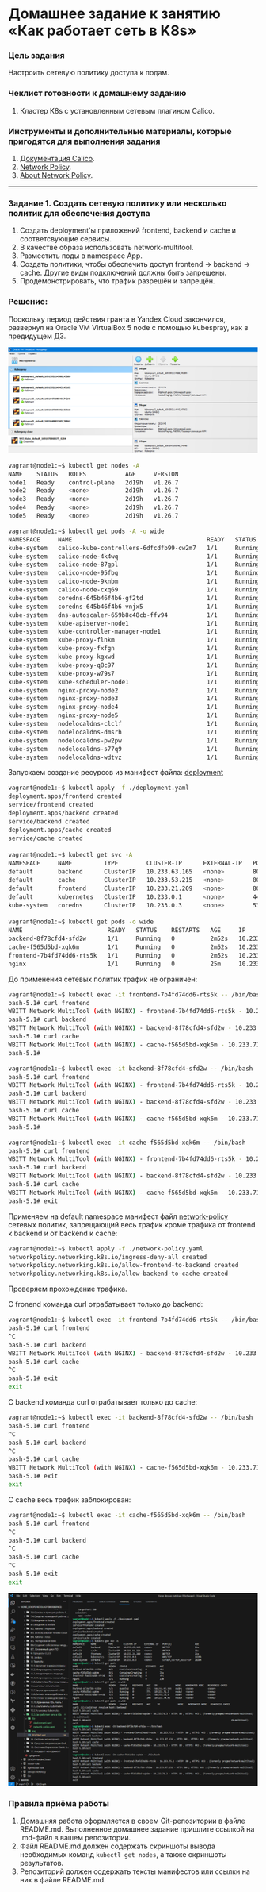 # Домашнее задание к занятию «Как работает сеть в K8s»

### Цель задания

Настроить сетевую политику доступа к подам.

### Чеклист готовности к домашнему заданию

1. Кластер K8s с установленным сетевым плагином Calico.

### Инструменты и дополнительные материалы, которые пригодятся для выполнения задания

1. [Документация Calico](https://www.tigera.io/project-calico/).
2. [Network Policy](https://kubernetes.io/docs/concepts/services-networking/network-policies/).
3. [About Network Policy](https://docs.projectcalico.org/about/about-network-policy).

-----

### Задание 1. Создать сетевую политику или несколько политик для обеспечения доступа

1. Создать deployment'ы приложений frontend, backend и cache и соответсвующие сервисы.
2. В качестве образа использовать network-multitool.
3. Разместить поды в namespace App.
4. Создать политики, чтобы обеспечить доступ frontend -> backend -> cache. Другие виды подключений должны быть запрещены.
5. Продемонстрировать, что трафик разрешён и запрещён.


### Решение:

Поскольку период действия гранта в Yandex Cloud закончился,
развернул на Oracle VM VirtualBox 5 node с помощью kubespray, как в предидущем ДЗ.

![VirtualBox](img/vm.PNG)

```bash
vagrant@node1:~$ kubectl get nodes -A
NAME    STATUS   ROLES           AGE     VERSION
node1   Ready    control-plane   2d19h   v1.26.7
node2   Ready    <none>          2d19h   v1.26.7
node3   Ready    <none>          2d19h   v1.26.7
node4   Ready    <none>          2d19h   v1.26.7
node5   Ready    <none>          2d19h   v1.26.7
```

```bash
vagrant@node1:~$ kubectl get pods -A -o wide
NAMESPACE     NAME                                      READY   STATUS    RESTARTS       AGE     IP               NODE    NOMINATED NODE   READINESS GATES
kube-system   calico-kube-controllers-6dfcdfb99-cw2m7   1/1     Running   7 (17h ago)    2d19h   10.233.97.130    node5   <none>           <none>
kube-system   calico-node-4k4wq                         1/1     Running   3 (17h ago)    2d19h   192.168.1.10     node1   <none>           <none>
kube-system   calico-node-87gpl                         1/1     Running   1 (17h ago)    2d19h   192.168.1.40     node4   <none>           <none>
kube-system   calico-node-95fbg                         1/1     Running   1 (17h ago)    2d19h   192.168.1.20     node2   <none>           <none>
kube-system   calico-node-9knbm                         1/1     Running   1 (17h ago)    2d19h   192.168.1.30     node3   <none>           <none>
kube-system   calico-node-cxq69                         1/1     Running   1 (17h ago)    2d19h   192.168.1.50     node5   <none>           <none>
kube-system   coredns-645b46f4b6-gf2td                  1/1     Running   1 (17h ago)    2d19h   10.233.71.2      node3   <none>           <none>
kube-system   coredns-645b46f4b6-vnjx5                  1/1     Running   3 (17h ago)    2d19h   10.233.102.135   node1   <none>           <none>
kube-system   dns-autoscaler-659b8c48cb-ffv94           1/1     Running   3 (17h ago)    2d19h   10.233.102.136   node1   <none>           <none>
kube-system   kube-apiserver-node1                      1/1     Running   4 (17h ago)    2d19h   192.168.1.10     node1   <none>           <none>
kube-system   kube-controller-manager-node1             1/1     Running   11 (17h ago)   2d19h   192.168.1.10     node1   <none>           <none>
kube-system   kube-proxy-flnkm                          1/1     Running   1 (17h ago)    2d19h   192.168.1.40     node4   <none>           <none>
kube-system   kube-proxy-fxfgn                          1/1     Running   1 (17h ago)    2d19h   192.168.1.30     node3   <none>           <none>
kube-system   kube-proxy-kgxwd                          1/1     Running   1 (17h ago)    2d19h   192.168.1.50     node5   <none>           <none>
kube-system   kube-proxy-q8c97                          1/1     Running   1 (17h ago)    2d19h   192.168.1.20     node2   <none>           <none>
kube-system   kube-proxy-w79s7                          1/1     Running   3 (17h ago)    2d19h   192.168.1.10     node1   <none>           <none>
kube-system   kube-scheduler-node1                      1/1     Running   12 (17h ago)   2d19h   192.168.1.10     node1   <none>           <none>
kube-system   nginx-proxy-node2                         1/1     Running   1 (17h ago)    2d19h   192.168.1.20     node2   <none>           <none>
kube-system   nginx-proxy-node3                         1/1     Running   1 (17h ago)    2d19h   192.168.1.30     node3   <none>           <none>
kube-system   nginx-proxy-node4                         1/1     Running   1 (17h ago)    2d19h   192.168.1.40     node4   <none>           <none>
kube-system   nginx-proxy-node5                         1/1     Running   1 (17h ago)    2d19h   192.168.1.50     node5   <none>           <none>
kube-system   nodelocaldns-clclf                        1/1     Running   6 (17h ago)    2d19h   192.168.1.10     node1   <none>           <none>
kube-system   nodelocaldns-dmsrh                        1/1     Running   1 (17h ago)    2d19h   192.168.1.50     node5   <none>           <none>
kube-system   nodelocaldns-pw2pw                        1/1     Running   2 (17h ago)    2d19h   192.168.1.20     node2   <none>           <none>
kube-system   nodelocaldns-s77q9                        1/1     Running   1 (17h ago)    2d19h   192.168.1.30     node3   <none>           <none>
kube-system   nodelocaldns-wdtvz                        1/1     Running   2 (17h ago)    2d19h   192.168.1.40     node4   <none>           <none>
```

Запускаем создание ресурсов из манифест файла: [deployment](./file/network-policy.yaml)

```bash
vagrant@node1:~$ kubectl apply -f ./deployment.yaml                                                                                               
deployment.apps/frontend created
service/frontend created
deployment.apps/backend created
service/backend created
deployment.apps/cache created
service/cache created

vagrant@node1:~$ kubectl get svc -A
NAMESPACE     NAME         TYPE        CLUSTER-IP      EXTERNAL-IP   PORT(S)                  AGE
default       backend      ClusterIP   10.233.63.165   <none>        80/TCP                   21s
default       cache        ClusterIP   10.233.53.215   <none>        80/TCP                   21s
default       frontend     ClusterIP   10.233.21.209   <none>        80/TCP                   21s
default       kubernetes   ClusterIP   10.233.0.1      <none>        443/TCP                  2d20h
kube-system   coredns      ClusterIP   10.233.0.3      <none>        53/UDP,53/TCP,9153/TCP   2d20h

vagrant@node1:~$ kubectl get pods -o wide
NAME                        READY   STATUS    RESTARTS   AGE     IP              NODE    NOMINATED NODE   READINESS GATES
backend-8f78cfd4-sfd2w      1/1     Running   0          2m52s   10.233.97.131   node5   <none>           <none>
cache-f565d5bd-xqk6m        1/1     Running   0          2m52s   10.233.71.3     node3   <none>           <none>
frontend-7b4fd74dd6-rts5k   1/1     Running   0          2m52s   10.233.75.1     node2   <none>           <none>
nginx                       1/1     Running   0          25m     10.233.74.65    node4   <none>           <none>
```

До применения сетевых политик трафик не ограничен:

```bash
vagrant@node1:~$ kubectl exec -it frontend-7b4fd74dd6-rts5k -- /bin/bash
bash-5.1# curl frontend
WBITT Network MultiTool (with NGINX) - frontend-7b4fd74dd6-rts5k - 10.233.75.1 - HTTP: 80 , HTTPS: 443 . (Formerly praqma/network-multitool)
bash-5.1# curl backend
WBITT Network MultiTool (with NGINX) - backend-8f78cfd4-sfd2w - 10.233.97.131 - HTTP: 80 , HTTPS: 443 . (Formerly praqma/network-multitool)
bash-5.1# curl cache
WBITT Network MultiTool (with NGINX) - cache-f565d5bd-xqk6m - 10.233.71.3 - HTTP: 80 , HTTPS: 443 . (Formerly praqma/network-multitool)
bash-5.1# 
```
```bash
vagrant@node1:~$ kubectl exec -it backend-8f78cfd4-sfd2w -- /bin/bash
bash-5.1# curl frontend
WBITT Network MultiTool (with NGINX) - frontend-7b4fd74dd6-rts5k - 10.233.75.1 - HTTP: 80 , HTTPS: 443 . (Formerly praqma/network-multitool)
bash-5.1# curl backend
WBITT Network MultiTool (with NGINX) - backend-8f78cfd4-sfd2w - 10.233.97.131 - HTTP: 80 , HTTPS: 443 . (Formerly praqma/network-multitool)
bash-5.1# curl cache
WBITT Network MultiTool (with NGINX) - cache-f565d5bd-xqk6m - 10.233.71.3 - HTTP: 80 , HTTPS: 443 . (Formerly praqma/network-multitool)
bash-5.1# 
```
```bash
vagrant@node1:~$ kubectl exec -it cache-f565d5bd-xqk6m -- /bin/bash
bash-5.1# curl frontend
WBITT Network MultiTool (with NGINX) - frontend-7b4fd74dd6-rts5k - 10.233.75.1 - HTTP: 80 , HTTPS: 443 . (Formerly praqma/network-multitool)
bash-5.1# curl backend
WBITT Network MultiTool (with NGINX) - backend-8f78cfd4-sfd2w - 10.233.97.131 - HTTP: 80 , HTTPS: 443 . (Formerly praqma/network-multitool)
bash-5.1# curl cache
WBITT Network MultiTool (with NGINX) - cache-f565d5bd-xqk6m - 10.233.71.3 - HTTP: 80 , HTTPS: 443 . (Formerly praqma/network-multitool)
bash-5.1# exit
```

Применяем на default namespace манифест файл [network-policy](./file/network-policy.yaml) сетевых политик, запрещающий весь трафик кроме трафика от frontend к backend и от backend к cache:

```bash
vagrant@node1:~$ kubectl apply -f ./network-policy.yaml
networkpolicy.networking.k8s.io/ingress-deny-all created
networkpolicy.networking.k8s.io/allow-frontend-to-backend created
networkpolicy.networking.k8s.io/allow-backend-to-cache created
```

Проверяем прохождение трафика.

C fronend команда curl отрабатывает только до backend:

```bash
vagrant@node1:~$ kubectl exec -it frontend-7b4fd74dd6-rts5k -- /bin/bash
bash-5.1# curl frontend
^C
bash-5.1# curl backend
WBITT Network MultiTool (with NGINX) - backend-8f78cfd4-sfd2w - 10.233.97.131 - HTTP: 80 , HTTPS: 443 . (Formerly praqma/network-multitool)
bash-5.1# curl cache
^C
bash-5.1# exit
exit
```

С backend команда curl отрабатывает только до cache:

```bash
vagrant@node1:~$ kubectl exec -it backend-8f78cfd4-sfd2w -- /bin/bash
bash-5.1# curl frontend
^C
bash-5.1# curl backend
^C
bash-5.1# curl cache
WBITT Network MultiTool (with NGINX) - cache-f565d5bd-xqk6m - 10.233.71.3 - HTTP: 80 , HTTPS: 443 . (Formerly praqma/network-multitool)
bash-5.1# exit
exit
```

С cache весь трафик заблокирован:

```bash
vagrant@node1:~$ kubectl exec -it cache-f565d5bd-xqk6m -- /bin/bash
bash-5.1# curl frontend
^C
bash-5.1# curl backend
^C
bash-5.1# curl cache
^C
bash-5.1# exit
exit
```

![node1](./img/node1.png)

### Правила приёма работы

1. Домашняя работа оформляется в своем Git-репозитории в файле README.md. Выполненное домашнее задание пришлите ссылкой на .md-файл в вашем репозитории.
2. Файл README.md должен содержать скриншоты вывода необходимых команд `kubectl get nodes`, а также скриншоты результатов.
3. Репозиторий должен содержать тексты манифестов или ссылки на них в файле README.md.